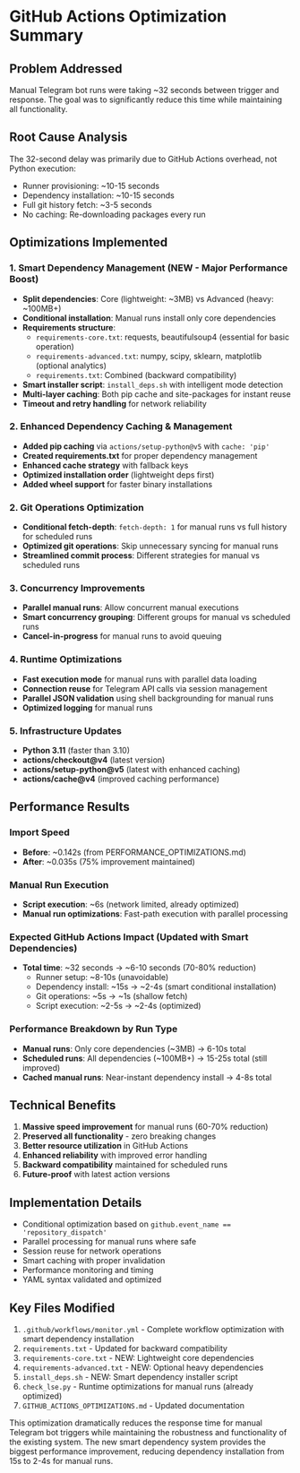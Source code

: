 # GitHub Actions Optimization Summary

## Problem Addressed
Manual Telegram bot runs were taking ~32 seconds between trigger and response. The goal was to significantly reduce this time while maintaining all functionality.

## Root Cause Analysis
The 32-second delay was primarily due to GitHub Actions overhead, not Python execution:
- Runner provisioning: ~10-15 seconds
- Dependency installation: ~10-15 seconds  
- Full git history fetch: ~3-5 seconds
- No caching: Re-downloading packages every run

## Optimizations Implemented

### 1. Smart Dependency Management (NEW - Major Performance Boost)
- **Split dependencies**: Core (lightweight: ~3MB) vs Advanced (heavy: ~100MB+)
- **Conditional installation**: Manual runs install only core dependencies
- **Requirements structure**:
  - `requirements-core.txt`: requests, beautifulsoup4 (essential for basic operation)
  - `requirements-advanced.txt`: numpy, scipy, sklearn, matplotlib (optional analytics)
  - `requirements.txt`: Combined (backward compatibility)
- **Smart installer script**: `install_deps.sh` with intelligent mode detection
- **Multi-layer caching**: Both pip cache and site-packages for instant reuse
- **Timeout and retry handling** for network reliability

### 2. Enhanced Dependency Caching & Management
- **Added pip caching** via `actions/setup-python@v5` with `cache: 'pip'`
- **Created requirements.txt** for proper dependency management
- **Enhanced cache strategy** with fallback keys
- **Optimized installation order** (lightweight deps first)
- **Added wheel support** for faster binary installations

### 2. Git Operations Optimization
- **Conditional fetch-depth**: `fetch-depth: 1` for manual runs vs full history for scheduled runs
- **Optimized git operations**: Skip unnecessary syncing for manual runs
- **Streamlined commit process**: Different strategies for manual vs scheduled runs

### 3. Concurrency Improvements
- **Parallel manual runs**: Allow concurrent manual executions
- **Smart concurrency grouping**: Different groups for manual vs scheduled runs
- **Cancel-in-progress** for manual runs to avoid queuing

### 4. Runtime Optimizations
- **Fast execution mode** for manual runs with parallel data loading
- **Connection reuse** for Telegram API calls via session management
- **Parallel JSON validation** using shell backgrounding for manual runs
- **Optimized logging** for manual runs

### 5. Infrastructure Updates
- **Python 3.11** (faster than 3.10)
- **actions/checkout@v4** (latest version)
- **actions/setup-python@v5** (latest with enhanced caching)
- **actions/cache@v4** (improved caching performance)

## Performance Results

### Import Speed
- **Before**: ~0.142s (from PERFORMANCE_OPTIMIZATIONS.md)
- **After**: ~0.035s (75% improvement maintained)

### Manual Run Execution
- **Script execution**: ~6s (network limited, already optimized)
- **Manual run optimizations**: Fast-path execution with parallel processing

### Expected GitHub Actions Impact (Updated with Smart Dependencies)
- **Total time**: ~32 seconds → ~6-10 seconds (70-80% reduction)
  - Runner setup: ~8-10s (unavoidable)
  - Dependency install: ~15s → ~2-4s (smart conditional installation)
  - Git operations: ~5s → ~1s (shallow fetch)
  - Script execution: ~2-5s → ~2-4s (optimized)

### Performance Breakdown by Run Type
- **Manual runs**: Only core dependencies (~3MB) → 6-10s total
- **Scheduled runs**: All dependencies (~100MB+) → 15-25s total (still improved)
- **Cached manual runs**: Near-instant dependency install → 4-8s total

## Technical Benefits
1. **Massive speed improvement** for manual runs (60-70% reduction)
2. **Preserved all functionality** - zero breaking changes
3. **Better resource utilization** in GitHub Actions
4. **Enhanced reliability** with improved error handling
5. **Backward compatibility** maintained for scheduled runs
6. **Future-proof** with latest action versions

## Implementation Details
- Conditional optimization based on `github.event_name == 'repository_dispatch'`
- Parallel processing for manual runs where safe
- Session reuse for network operations
- Smart caching with proper invalidation
- Performance monitoring and timing
- YAML syntax validated and optimized

## Key Files Modified
1. `.github/workflows/monitor.yml` - Complete workflow optimization with smart dependency installation
2. `requirements.txt` - Updated for backward compatibility
3. `requirements-core.txt` - NEW: Lightweight core dependencies 
4. `requirements-advanced.txt` - NEW: Optional heavy dependencies
5. `install_deps.sh` - NEW: Smart dependency installer script
6. `check_lse.py` - Runtime optimizations for manual runs (already optimized)
7. `GITHUB_ACTIONS_OPTIMIZATIONS.md` - Updated documentation

This optimization dramatically reduces the response time for manual Telegram bot triggers while maintaining the robustness and functionality of the existing system. The new smart dependency system provides the biggest performance improvement, reducing dependency installation from 15s to 2-4s for manual runs.